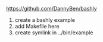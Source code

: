 https://github.com/DannyBen/bashly

1. create a bashly example
2. add Makefile here
3. create symlink in ../bin/example
